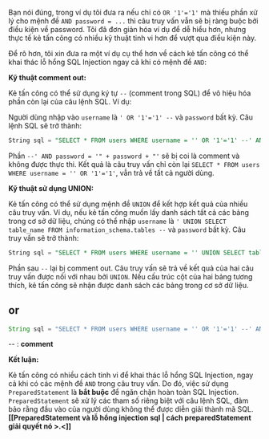 Bạn nói đúng, trong ví dụ tôi đưa ra nếu chỉ có `OR '1'='1'` mà thiếu phần xử lý cho mệnh đề `AND password = ...` thì câu truy vấn vẫn sẽ bị ràng buộc bởi điều kiện về password.  Tôi đã đơn giản hóa ví dụ để dễ hiểu hơn, nhưng thực tế kẻ tấn công có nhiều kỹ thuật tinh vi hơn để vượt qua điều kiện này.

Để rõ hơn, tôi xin đưa ra một ví dụ cụ thể hơn về cách kẻ tấn công có thể khai thác lỗ hổng SQL Injection ngay cả khi có mệnh đề `AND`:

**Kỹ thuật comment out:**

Kẻ tấn công có thể sử dụng ký tự `--` (comment trong SQL) để vô hiệu hóa phần còn lại của câu lệnh SQL.  Ví dụ:

Người dùng nhập vào `username` là `' OR '1'='1' --` và `password` bất kỳ.  Câu lệnh SQL sẽ trở thành:

```sql
String sql = "SELECT * FROM users WHERE username = '' OR '1'='1' --' AND password = '" + password + "'";
```

Phần `--' AND password = '" + password + "'` sẽ bị coi là comment và không được thực thi.  Kết quả là câu truy vấn chỉ còn lại `SELECT * FROM users WHERE username = '' OR '1'='1'`, vẫn trả về tất cả người dùng.

**Kỹ thuật sử dụng UNION:**

Kẻ tấn công có thể sử dụng mệnh đề `UNION` để kết hợp kết quả của nhiều câu truy vấn. Ví dụ, nếu kẻ tấn công muốn lấy danh sách tất cả các bảng trong cơ sở dữ liệu, chúng có thể nhập `username` là `' UNION SELECT table_name FROM information_schema.tables --` và `password` bất kỳ. Câu truy vấn sẽ trở thành:

```sql
String sql = "SELECT * FROM users WHERE username = '' UNION SELECT table_name FROM information_schema.tables -- ' AND password = '" + password + "'";
```

Phần sau `--` lại bị comment out. Câu truy vấn sẽ trả về kết quả của hai câu truy vấn được nối với nhau bởi `UNION`.  Nếu cấu trúc cột của hai bảng tương thích, kẻ tấn công sẽ nhận được danh sách các bảng trong cơ sở dữ liệu.

## or
```js
String sql = "SELECT * FROM users WHERE username = '' OR '1'='1' --' AND password = '" + password + "'";
```
-- : **comment**

**Kết luận:**

Kẻ tấn công có nhiều cách tinh vi để khai thác lỗ hổng SQL Injection, ngay cả khi có các mệnh đề `AND` trong câu truy vấn.  Do đó, việc sử dụng `PreparedStatement` là **bắt buộc** để ngăn chặn hoàn toàn SQL Injection.  `PreparedStatement` sẽ xử lý các tham số riêng biệt với câu lệnh SQL, đảm bảo rằng đầu vào của người dùng không thể được diễn giải thành mã SQL.
**[[PreparedStatement và lỗ hổng injection sql | cách preparedStatement giải quyết nó >.<]]**


